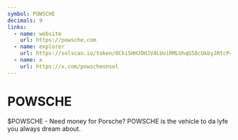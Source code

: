 ```yaml
---
symbol: POWSCHE
decimals: 9
links:
  - name: website
    url: https://powsche.com
  - name: explorer
    url: https://solscan.io/token/8CkiSHHJDHJV4LUoiRMLUhqG58cUkbyJRtcP4Z3mCXNf
  - name: x
    url: https://x.com/powscheonsol
---
```


# POWSCHE

$POWSCHE - Need money for Porsche? POWSCHE is the vehicle to da lyfe you always dream about.

